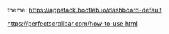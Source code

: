 theme: https://appstack.bootlab.io/dashboard-default


https://perfectscrollbar.com/how-to-use.html
